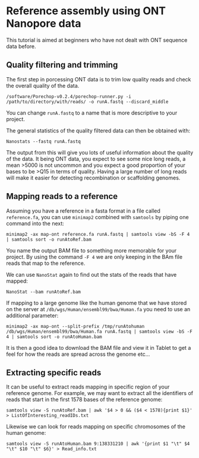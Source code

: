 # Reference assembly using ONT Nanopore data

This tutorial is aimed at beginners who have not dealt with ONT sequence 
data before. 


## Quality filtering and trimming

The first step in porcessing ONT data is to trim low quality 
reads and check the overall quality of the data.

```
/software/Porechop-v0.2.4/porechop-runner.py -i /path/to/directory/with/reads/ -o runA.fastq --discard_middle
```

You can change `runA.fastq` to a name that is more descriptive to your project.

The general statistics of the quality filtered data can then be obtained with:

```
Nanostats --fastq runA.fastq
```

The output from this will give you lots of useful information about the quality of the
 data. It being ONT data, you expect to see some nice long reads, a mean >5000 is not 
 uncommon and you expect a good proportion of your bases to be >Q15 in terms of 
 quality. Having a large number of long reads will make it easier for detecting 
 recombination or scaffolding genomes.
 
## Mapping reads to a reference

Assuming you have a reference in a fasta format in a file called `reference.fa`, 
you can use `minimap2` combined with `samtools` by piping one command into the next: 

```
minimap2 -ax map-ont reference.fa runA.fastq | samtools view -bS -F 4 | samtools sort -o runAtoRef.bam
```

You name the output BAM file to something more memorable for your project. By using the 
command `-F 4` we are only keeping in the BAm file reads that map to the reference.


We can use `NanoStat` again to find out the stats of the reads that have mapped:

```
NanoStat --bam runAtoRef.bam
```

If mapping to a large genome like the human genome that we have stored on the server at 
`/db/wgs/Human/ensembl99/bwa/Human.fa` you need to use an additional parameter:

```
minimap2 -ax map-ont --split-prefix /tmp/runAtohuman /db/wgs/Human/ensembl99/bwa/Human.fa runA.fastq | samtools view -bS -F 4 | samtools sort -o runAtoHuman.bam
```

It is then a good idea to download the BAM file and view it in Tablet to get a feel 
for how the reads are spread across the genome etc...

## Extracting specific reads

It can be useful to extract reads mapping in specific region of your reference genome. 
For example, we may want to extract all the identifiers of reads that start in the 
first 1578 bases of the reference genome:

```
samtools view -S runAtoRef.bam | awk '$4 > 0 && ($4 < 1578){print $1}' > ListOfInteresting_readIDs.txt
``` 

Likewise we can look for reads mapping on specific chromosomes of the human genome:

```
samtools view -S runAtoHuman.bam 9:138331210 | awk '{print $1 "\t" $4 "\t" $10 "\t" $6}' > Read_info.txt
```

